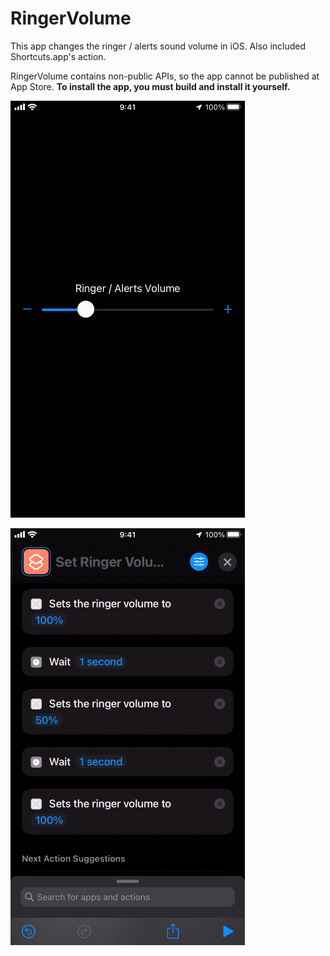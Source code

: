 #  RingerVolume

This app changes the ringer / alerts sound volume in iOS. Also included Shortcuts.app's action.

RingerVolume contains non-public APIs, so the app cannot be published at App Store. **To install the app, you must build and install it yourself.**

![](ringervolume_app.gif)

![](ringervolume_shortcuts.gif)
